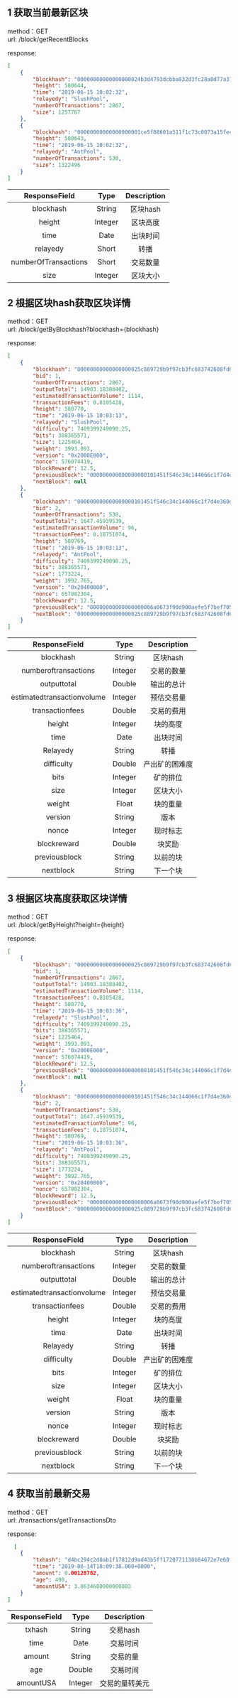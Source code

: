 ## 1 获取当前最新区块

method：GET  
url: /block/getRecentBlocks

response:
```json
[
    {
        "blockhash": "00000000000000000024b3d4793dcbba032d3fc28a0d77a37d466b956fb68aa5",
        "height": 580644,
        "time": "2019-06-15 10:02:32",
        "relayedy": "SlushPool",
        "numberOfTransactions": 2867,
        "size": 1257767
    },
    {
        "blockhash": "00000000000000000001ce5f88601a311f1c73c0073a15fe4e5956da7fbcd78b",
        "height": 580643,
        "time": "2019-06-15 10:02:32",
        "relayedy": "AntPool",
        "numberOfTransactions": 538,
        "size": 1322496
    }
]
```

| ResponseField     |     Type |   Description   | 
| :--------------: | :--------:| :------: |
|    blockhash|   String |  区块hash |
|    height|   Integer |  区块高度 |
|    time|   Date |  出块时间 |
|    relayedy|   Short |  转播 |
|    numberOfTransactions|   Short |  交易数量 |
|    size|   Integer |  区块大小 |

  
  
## 2 根据区块hash获取区块详情

method：GET  
url: /block/getByBlockhash?blockhash={blockhash}

response:
```json
[
    {
        "blockhash": "00000000000000000025c889729b9f97cb3fc683742608fd61c7e481a7e2c951",
        "bid": 1,
        "numberOfTransactions": 2867,
        "outputTotal": 14903.18388402,
        "estimatedTransactionVolume": 1114,
        "transactionFees": 0.8105428,
        "height": 580770,
        "time": "2019-06-15 10:03:13",
        "relayedy": "SlushPool",
        "difficulty": 7409399249090.25,
        "bits": 388365571,
        "size": 1225464,
        "weight": 3993.093,
        "version": "0x2000E000",
        "nonce": 576074419,
        "blockReward": 12.5,
        "previousBlock": "000000000000000000101451f546c34c144066c1f7d4e360de321a0bbf43dedb",
        "nextBlock": null
    },
    {
        "blockhash": "000000000000000000101451f546c34c144066c1f7d4e360de321a0bbf43dedb",
        "bid": 2,
        "numberOfTransactions": 538,
        "outputTotal": 1647.45939539,
        "estimatedTransactionVolume": 96,
        "transactionFees": 0.18751074,
        "height": 580769,
        "time": "2019-06-15 10:03:13",
        "relayedy": "AntPool",
        "difficulty": 7409399249090.25,
        "bits": 388365571,
        "size": 1773224,
        "weight": 3992.765,
        "version": "0x20400000",
        "nonce": 657882304,
        "blockReward": 12.5,
        "previousBlock": "00000000000000000006a0673f90d900aefe5f7bef705f7dbdabe9b7077e06dd",
        "nextBlock": "00000000000000000025c889729b9f97cb3fc683742608fd61c7e481a7e2c951"
    }
]
```

| ResponseField     |     Type |   Description   | 
| :--------------: | :--------:| :------: |
|    blockhash|   String |  区块hash |
|    numberoftransactions|   Integer |  交易的数量 |
|    outputtotal|   Double | 输出的总计 |
|    estimatedtransactionvolume|   Integer |  预估交易量 |
|    transactionfees|   Double |  交易的费用 |
|    height|   Integer |  块的高度 |
|    time|   Date |  出块时间 |
|    Relayedy|   String |  转播 |
|    difficulty|   Double |  产出矿的困难度 |
|    bits|   Integer |  矿的排位 |
|    size|   Integer |  区块大小 |
|    weight|   Float |  块的重量 |
|    version|   String |  版本 |
|    nonce|   Integer |  现时标志 |
|    blockreward|   Double |  块奖励 |
|    previousblock|   String |  以前的块 |
|    nextblock|   String |  下一个块 |
  

## 3 根据区块高度获取区块详情

method：GET  
url: /block/getByHeight?height={height}

response:
```json
[
    {
        "blockhash": "00000000000000000025c889729b9f97cb3fc683742608fd61c7e481a7e2c951",
        "bid": 1,
        "numberOfTransactions": 2867,
        "outputTotal": 14903.18388402,
        "estimatedTransactionVolume": 1114,
        "transactionFees": 0.8105428,
        "height": 580770,
        "time": "2019-06-15 10:03:36",
        "relayedy": "SlushPool",
        "difficulty": 7409399249090.25,
        "bits": 388365571,
        "size": 1225464,
        "weight": 3993.093,
        "version": "0x2000E000",
        "nonce": 576074419,
        "blockReward": 12.5,
        "previousBlock": "000000000000000000101451f546c34c144066c1f7d4e360de321a0bbf43dedb",
        "nextBlock": null
    },
    {
        "blockhash": "000000000000000000101451f546c34c144066c1f7d4e360de321a0bbf43dedb",
        "bid": 2,
        "numberOfTransactions": 538,
        "outputTotal": 1647.45939539,
        "estimatedTransactionVolume": 96,
        "transactionFees": 0.18751074,
        "height": 580769,
        "time": "2019-06-15 10:03:36",
        "relayedy": "AntPool",
        "difficulty": 7409399249090.25,
        "bits": 388365571,
        "size": 1773224,
        "weight": 3992.765,
        "version": "0x20400000",
        "nonce": 657882304,
        "blockReward": 12.5,
        "previousBlock": "00000000000000000006a0673f90d900aefe5f7bef705f7dbdabe9b7077e06dd",
        "nextBlock": "00000000000000000025c889729b9f97cb3fc683742608fd61c7e481a7e2c951"
    }
]
```

| ResponseField     |     Type |   Description   | 
| :--------------: | :--------:| :------: |
|    blockhash|   String |  区块hash |
|    numberoftransactions|   Integer |  交易的数量 |
|    outputtotal|   Double | 输出的总计 |
|    estimatedtransactionvolume|   Integer |  预估交易量 |
|    transactionfees|   Double |  交易的费用 |
|    height|   Integer |  块的高度 |
|    time|   Date |  出块时间 |
|    Relayedy|   String |  转播 |
|    difficulty|   Double |  产出矿的困难度 |
|    bits|   Integer |  矿的排位 |
|    size|   Integer |  区块大小 |
|    weight|   Float |  块的重量 |
|    version|   String |  版本 |
|    nonce|   Integer |  现时标志 |
|    blockreward|   Double |  块奖励 |
|    previousblock|   String |  以前的块 |
|    nextblock|   String |  下一个块 |

## 4 获取当前最新交易

method：GET  
url: /transactions/getTransactionsDto

response:
```json
  [
    {
        "txhash": "d4bc294c2d0ab1f17812d9ad43b5ff1720771130b84672e7e60f01fa326784ab",
        "time": "2019-06-14T18:09:38.000+0000",
        "amount": 0.00128782,
        "age": 490,
        "amountUSA": 3.8634600000000003
    }
]
```

| ResponseField     |     Type |   Description   | 
| :--------------: | :--------:| :------: |
|    txhash|   String |  交易hash |
|    time|   Date |  交易时间 |
|    amount|   String |  交易的量 |
|    age|   Double |  交易时间 |
|    amountUSA|   Integer |  交易的量转美元 |
    



